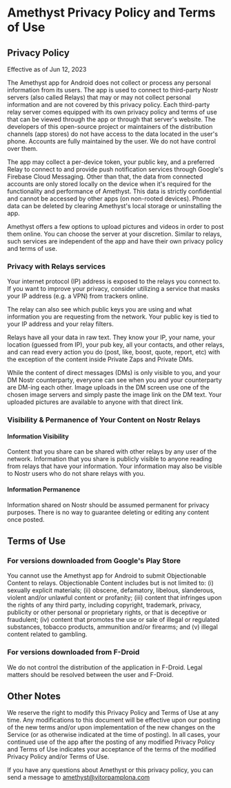 # Amethyst Privacy Policy and Terms of Use

## Privacy Policy

Effective as of Jun 12, 2023

The Amethyst app for Android does not collect or process any personal information from its users. The app is used to connect to third-party Nostr servers (also called Relays) that may or may not collect personal information and are not covered by this privacy policy. Each third-party relay server comes equipped with its own privacy policy and terms of use that can be viewed through the app or through that server's website. The developers of this open-source project or maintainers of the distribution channels (app stores) do not have access to the data located in the user's phone. Accounts are fully maintained by the user. We do not have control over them. 

The app may collect a per-device token, your public key, and a preferred Relay to connect to and provide push notification services through Google's Firebase Cloud Messaging. Other than that, the data from connected accounts are only stored locally on the device when it's required for the functionality and performance of Amethyst. This data is strictly confidential and cannot be accessed by other apps (on non-rooted devices). Phone data can be deleted by clearing Amethyst's local storage or uninstalling the app.

Amethyst offers a few options to upload pictures and videos in order to post them online. You can choose the server at your discretion. Similar to relays, such services are independent of the app and have their own privacy policy and terms of use. 

### Privacy with Relays services

Your internet protocol (IP) address is exposed to the relays you connect to. If you want to improve your privacy, consider utilizing a service that masks your IP address (e.g. a VPN) from trackers online.

The relay can also see which public keys you are using and what information you are requesting from the network. Your public key is tied to your IP address and your relay filters.

Relays have all your data in raw text. They know your IP, your name, your location (guessed from IP), your pub key, all your contacts, and other relays, and can read every action you do (post, like, boost, quote, report, etc) with the exception of the content inside Private Zaps and Private DMs.

While the content of direct messages (DMs) is only visible to you, and your DM Nostr counterparty, everyone can see when you and your counterparty are DM-ing each other. Image uploads in the DM screen use one of the chosen image servers and simply paste the image link on the DM text. Your uploaded pictures are available to anyone with that direct link. 

### Visibility & Permanence of Your Content on Nostr Relays

#### Information Visibility

Content that you share can be shared with other relays by any user of the network. 
Information that you share is publicly visible to anyone reading from relays that have your information. Your information may also be visible to Nostr users who do not share relays with you.

#### Information Permanence

Information shared on Nostr should be assumed permanent for privacy purposes. There is no way to guarantee deleting or editing any content once posted.

## Terms of Use

### For versions downloaded from Google's Play Store

You cannot use the Amethyst app for Android to submit Objectionable Content to relays. Objectionable Content includes but is not limited to: (i) sexually explicit materials; (ii) obscene, defamatory, libelous, slanderous, violent and/or unlawful content or profanity; (iii) content that infringes upon the rights of any third party, including copyright, trademark, privacy, publicity or other personal or proprietary rights, or that is deceptive or fraudulent; (iv) content that promotes the use or sale of illegal or regulated substances, tobacco products, ammunition and/or firearms; and (v) illegal content related to gambling.

### For versions downloaded from F-Droid

We do not control the distribution of the application in F-Droid. Legal matters should be resolved between the user and F-Droid. 

## Other Notes

We reserve the right to modify this Privacy Policy and Terms of Use at any time. Any modifications to this document will be effective upon our posting of the new terms and/or upon implementation of the new changes on the Service (or as otherwise indicated at the time of posting). In all cases, your continued use of the app after the posting of any modified Privacy Policy and Terms of Use indicates your acceptance of the terms of the modified Privacy Policy and/or Terms of Use.

If you have any questions about Amethyst or this privacy policy, you can send a message to amethyst@vitorpamplona.com
